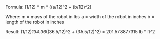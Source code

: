 Formula: 
(1/12) * m * ((a/12)^2 + (b/12)^2)

Where:
m = mass of the robot in lbs
a = width of the robot in inches
b = length of the robot in inches

Result: (1/12)*134.36*((36.5/12)^2 + (35.5/12)^2) = 201.578877315 lb * ft^2
